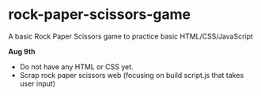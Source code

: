 # rock-paper-scissors-game
A basic Rock Paper Scissors game to practice basic HTML/CSS/JavaScript

**Aug 9th**
- Do not have any HTML or CSS yet.
- Scrap rock paper scissors web (focusing on build script.js that takes user input)
